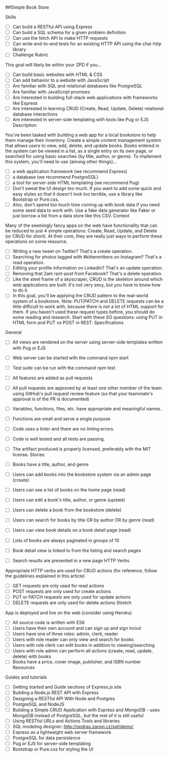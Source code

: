 ##Simple Book Store

Skills

- [ ] Can build a RESTful API using Express
- [ ] Can build a SQL schema for a given problem definition
- [ ] Can use the fetch API to make HTTP requests
- [ ] Can write end-to-end tests for an existing HTTP API using the chai-http library
- [ ] Challenge Rubric

This goal will likely be within your ZPD if you...
- [ ] Can build basic websites with HTML & CSS
- [ ] Can add behavior to a website with JavaScript
- [ ] Are familiar with SQL and relational databases like PostgreSQL
- [ ] Are familiar with JavaScript promises
- [ ] Are interested in building full-stack web applications with frameworks like Express
- [ ] Are interested in learning CRUD (Create, Read, Update, Delete) relational database interactions
- [ ] Are interested in server-side templating with tools like Pug or EJS
Description

You've been tasked with building a web app for a local bookstore to help them manage their inventory.
Create a simple content management system that allows users to view, add, delete, and update books. Books entered in the system can be viewed in a list, as a single entry on its own page, or searched for using basic searches (by title, author, or genre).
To implement this system, you'll need to use (among other things)...
- [ ] a web application framework (we recommend Express)
- [ ] a database (we recommend PostgreSQL)
- [ ] a tool for server-side HTML templating (we recommend Pug)
- [ ] Don't sweat the UI design too much. If you want to add some quick and easy styles so that it doesn't look too terrible, use a library like Bootstrap or Pure.css.
- [ ] Also, don't spend too much time coming up with book data if you need some seed data to work with. Use a fake data generator like Faker or just borrow a list from a data store like this CSV.
Context

Many of the seemingly fancy apps on the web have functionality that can be reduced to just 4 simple operations: Create, Read, Update, and Delete (or CRUD for short). At their core, they are really just ways to perform these operations on some resource.
- [ ] Writing a new tweet on Twitter? That's a create operation.
- [ ] Searching for photos tagged with #kittenmittens on Instagram? That's a read operation.
- [ ] Editing your profile information on LinkedIn? That's an update operation.
- [ ] Removing that 2am rant-post from Facebook? That's a delete operation.
- [ ] Like the steel frame of a skyscraper, CRUD is the skeleton around which web applications are built: it's not very sexy, but you have to know how to do it.
- [ ] In this goal, you'll be applying the CRUD pattern to the real-world system of a bookstore.
Note: PUT/PATCH and DELETE requests can be a little difficult to work with, because there is not a lot of HTML support for them. If you haven't used these request types before, you should do some reading and research. Start with these SO questions: using PUT in HTML form and PUT vs POST in REST.
Specifications

General

- [ ] All views are rendered on the server using server-side templates written with Pug or EJS
- [ ] Web server can be started with the command npm start
- [ ] Test suite can be run with the command npm test
- [ ] All features are added as pull requests
- [ ] All pull requests are approved by at least one other member of the team using GitHub's pull request review feature (so that your teammate's approval is of the PR is documented)
- [ ] Variables, functions, files, etc. have appropriate and meaningful names.
- [ ] Functions are small and serve a single purpose
- [ ] Code uses a linter and there are no linting errors.
- [ ] Code is well tested and all tests are passing.
- [ ] The artifact produced is properly licensed, preferably with the MIT license.
Stories

- [ ] Books have a title, author, and genre
- [ ] Users can add books into the bookstore system via an admin page (create)
- [ ] Users can see a list of books on the home page (read)
- [ ] Users can edit a book's title, author, or genre (update)
- [ ] Users can delete a book from the bookstore (delete)
- [ ] Users can search for books by title OR by author OR by genre (read)
- [ ] Users can view book details on a book detail page (read)
- [ ] Lists of books are always paginated in groups of 10
- [ ] Book detail view is linked to from the listing and search pages
- [ ] Search results are presented in a new page
HTTP Verbs

Appropriate HTTP verbs are used for CRUD actions (for reference, follow the guidelines explained in this article)
- [ ] GET requests are only used for read actions
- [ ] POST requests are only used for create actions
- [ ] PUT or PATCH requests are only used for update actions
- [ ] DELETE requests are only used for delete actions
Stretch

App is deployed and live on the web (consider using Heroku)
- [ ] All source code is written with ES6
- [ ] Users have their own account and can sign up and sign in/out
- [ ] Users have one of three roles: admin, clerk, reader
- [ ] Users with role reader can only view and search for books
- [ ] Users with role clerk can edit books in addition to viewing/searching
- [ ] Users with role admin can perform all actions (create, read, update, delete) with books
- [ ] Books have a price, cover image, publisher, and ISBN number
Resources

Guides and tutorials
- [ ] Getting started and Guide sections of Express.js site
- [ ] Building a Node.js REST API with Express
- [ ] Designing a RESTful API With Node and Postgres
- [ ] PostgreSQL and NodeJS
- [ ] Building a Simple CRUD Application with Express and MongoDB - uses MongoDB instead of PostgreSQL, but the rest of it is still useful
- [ ] Using RESTful URLs and Actions
Tools and libraries
- [ ] SQL modeling designer: http://ondras.zarovi.cz/sql/demo/
- [ ] Express as a lightweight web server framework
- [ ] PostgreSQL for data persistence
- [ ] Pug or EJS for server-side templating
- [ ] Bootstrap or Pure.css for styling the UI
